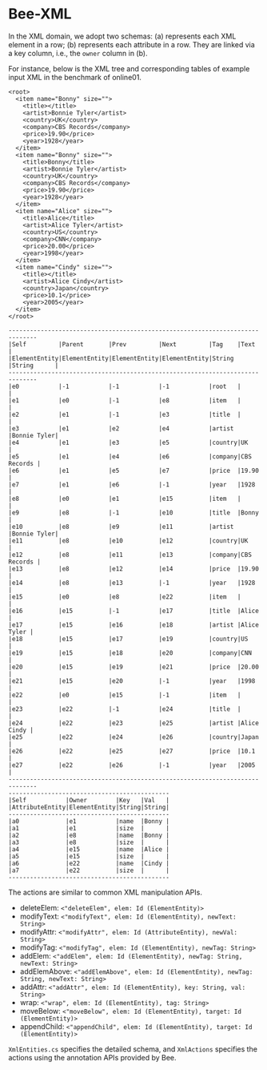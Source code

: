 # Bee-XML

In the XML domain, we adopt two schemas: (a) represents each XML element in a row; (b) represents each attribute in a row.
They are linked via a key column, i.e., the `owner` column in (b).

For instance, below is the XML tree and corresponding tables of example input XML in the benchmark of online01.

```
<root>
  <item name="Bonny" size="">
    <title></title>
    <artist>Bonnie Tyler</artist>
    <country>UK</country>
    <company>CBS Records</company>
    <price>19.90</price>
    <year>1928</year>
  </item>
  <item name="Bonny" size="">
    <title>Bonny</title>
    <artist>Bonnie Tyler</artist>
    <country>UK</country>
    <company>CBS Records</company>
    <price>19.90</price>
    <year>1928</year>
  </item>
  <item name="Alice" size="">
    <title>Alice</title>
    <artist>Alice Tyler</artist>
    <country>US</country>
    <company>CNN</company>
    <price>20.00</price>
    <year>1998</year>
  </item>
  <item name="Cindy" size="">
    <title></title>
    <artist>Alice Cindy</artist>
    <country>Japan</country>
    <price>10.1</price>
    <year>2005</year>
  </item>
</root>
```

```
------------------------------------------------------------------------------
|Self         |Parent       |Prev         |Next         |Tag    |Text        |
|ElementEntity|ElementEntity|ElementEntity|ElementEntity|String |String      |
------------------------------------------------------------------------------
|e0           |-1           |-1           |-1           |root   |            |
|e1           |e0           |-1           |e8           |item   |            |
|e2           |e1           |-1           |e3           |title  |            |
|e3           |e1           |e2           |e4           |artist |Bonnie Tyler|
|e4           |e1           |e3           |e5           |country|UK          |
|e5           |e1           |e4           |e6           |company|CBS Records |
|e6           |e1           |e5           |e7           |price  |19.90       |
|e7           |e1           |e6           |-1           |year   |1928        |
|e8           |e0           |e1           |e15          |item   |            |
|e9           |e8           |-1           |e10          |title  |Bonny       |
|e10          |e8           |e9           |e11          |artist |Bonnie Tyler|
|e11          |e8           |e10          |e12          |country|UK          |
|e12          |e8           |e11          |e13          |company|CBS Records |
|e13          |e8           |e12          |e14          |price  |19.90       |
|e14          |e8           |e13          |-1           |year   |1928        |
|e15          |e0           |e8           |e22          |item   |            |
|e16          |e15          |-1           |e17          |title  |Alice       |
|e17          |e15          |e16          |e18          |artist |Alice Tyler |
|e18          |e15          |e17          |e19          |country|US          |
|e19          |e15          |e18          |e20          |company|CNN         |
|e20          |e15          |e19          |e21          |price  |20.00       |
|e21          |e15          |e20          |-1           |year   |1998        |
|e22          |e0           |e15          |-1           |item   |            |
|e23          |e22          |-1           |e24          |title  |            |
|e24          |e22          |e23          |e25          |artist |Alice Cindy |
|e25          |e22          |e24          |e26          |country|Japan       |
|e26          |e22          |e25          |e27          |price  |10.1        |
|e27          |e22          |e26          |-1           |year   |2005        |
------------------------------------------------------------------------------
---------------------------------------------
|Self           |Owner        |Key   |Val   |
|AttributeEntity|ElementEntity|String|String|
---------------------------------------------
|a0             |e1           |name  |Bonny |
|a1             |e1           |size  |      |
|a2             |e8           |name  |Bonny |
|a3             |e8           |size  |      |
|a4             |e15          |name  |Alice |
|a5             |e15          |size  |      |
|a6             |e22          |name  |Cindy |
|a7             |e22          |size  |      |
---------------------------------------------
```

The actions are similar to common XML manipulation APIs.
* deleteElem: `<"deleteElem", elem: Id (ElementEntity)>`
* modifyText: `<"modifyText", elem: Id (ElementEntity), newText: String>`
* modifyAttr: `<"modifyAttr", elem: Id (AttributeEntity), newVal: String>`
* modifyTag: `<"modifyTag", elem: Id (ElementEntity), newTag: String>`
* addElem: `<"addElem", elem: Id (ElementEntity), newTag: String, newText: String>`
* addElemAbove: `<"addElemAbove", elem: Id (ElementEntity), newTag: String, newText: String>`
* addAttr: `<"addAttr", elem: Id (ElementEntity), key: String, val: String>`
* wrap: `<"wrap", elem: Id (ElementEntity), tag: String>`
* moveBelow: `<"moveBelow", elem: Id (ElementEntity), target: Id (ElementEntity)>`
* appendChild: `<"appendChild", elem: Id (ElementEntity), target: Id (ElementEntity)>`

`XmlEntities.cs` specifies the detailed schema, and `XmlActions` specifies the actions using the annotation APIs provided by Bee.
